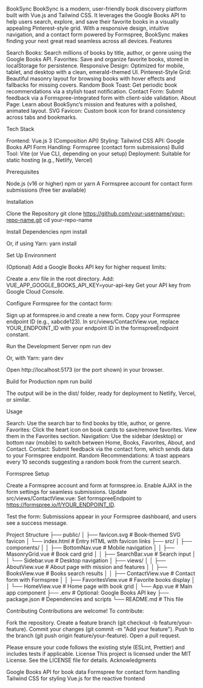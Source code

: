 BookSync
BookSync is a modern, user-friendly book discovery platform built with Vue.js and Tailwind CSS. It leverages the Google Books API to help users search, explore, and save their favorite books in a visually appealing Pinterest-style grid. With a responsive design, intuitive navigation, and a contact form powered by Formspree, BookSync makes finding your next great read seamless across all devices.
Features

Search Books: Search millions of books by title, author, or genre using the Google Books API.
Favorites: Save and organize favorite books, stored in localStorage for persistence.
Responsive Design: Optimized for mobile, tablet, and desktop with a clean, emerald-themed UI.
Pinterest-Style Grid: Beautiful masonry layout for browsing books with hover effects and fallbacks for missing covers.
Random Book Toast: Get periodic book recommendations via a stylish toast notification.
Contact Form: Submit feedback via a Formspree-integrated form with client-side validation.
About Page: Learn about BookSync’s mission and features with a polished, animated layout.
SVG Favicon: Custom book icon for brand consistency across tabs and bookmarks.

Tech Stack

Frontend: Vue.js 3 (Composition API)
Styling: Tailwind CSS
API: Google Books API
Form Handling: Formspree (contact form submissions)
Build Tool: Vite (or Vue CLI, depending on your setup)
Deployment: Suitable for static hosting (e.g., Netlify, Vercel)

Prerequisites

Node.js (v16 or higher)
npm or yarn
A Formspree account for contact form submissions (free tier available)

Installation

Clone the Repository
git clone https://github.com/your-username/your-repo-name.git
cd your-repo-name


Install Dependencies
npm install

Or, if using Yarn:
yarn install


Set Up Environment

(Optional) Add a Google Books API key for higher request limits:

Create a .env file in the root directory.
Add: VUE_APP_GOOGLE_BOOKS_API_KEY=your-api-key
Get your API key from Google Cloud Console.


Configure Formspree for the contact form:

Sign up at formspree.io and create a new form.
Copy your Formspree endpoint ID (e.g., xabcde123).
In src/views/ContactView.vue, replace YOUR_ENDPOINT_ID with your endpoint ID in the formspreeEndpoint constant.




Run the Development Server
npm run dev

Or, with Yarn:
yarn dev

Open http://localhost:5173 (or the port shown) in your browser.

Build for Production
npm run build

The output will be in the dist/ folder, ready for deployment to Netlify, Vercel, or similar.


Usage

Search: Use the search bar to find books by title, author, or genre.
Favorites: Click the heart icon on book cards to save/remove favorites. View them in the Favorites section.
Navigation: Use the sidebar (desktop) or bottom nav (mobile) to switch between Home, Books, Favorites, About, and Contact.
Contact: Submit feedback via the contact form, which sends data to your Formspree endpoint.
Random Recommendations: A toast appears every 10 seconds suggesting a random book from the current search.

Formspree Setup

Create a Formspree account and form at formspree.io.
Enable AJAX in the form settings for seamless submissions.
Update src/views/ContactView.vue:
Set formspreeEndpoint to https://formspree.io/f/YOUR_ENDPOINT_ID.


Test the form: Submissions appear in your Formspree dashboard, and users see a success message.

Project Structure
├── public/
│   ├── favicon.svg          # Book-themed SVG favicon
│   └── index.html          # Entry HTML with favicon links
├── src/
│   ├── components/
│   │   ├── BottomNav.vue   # Mobile navigation
│   │   ├── MasonryGrid.vue # Book card grid
│   │   ├── SearchBar.vue   # Search input
│   │   └── Sidebar.vue     # Desktop navigation
│   ├── views/
│   │   ├── AboutView.vue   # About page with mission and features
│   │   ├── BooksView.vue   # Books search results
│   │   ├── ContactView.vue # Contact form with Formspree
│   │   ├── FavoritesView.vue # Favorite books display
│   │   └── HomeView.vue    # Home page with book grid
│   └── App.vue             # Main app component
├── .env                    # Optional: Google Books API key
├── package.json            # Dependencies and scripts
└── README.md               # This file

Contributing
Contributions are welcome! To contribute:

Fork the repository.
Create a feature branch (git checkout -b feature/your-feature).
Commit your changes (git commit -m "Add your feature").
Push to the branch (git push origin feature/your-feature).
Open a pull request.

Please ensure your code follows the existing style (ESLint, Prettier) and includes tests if applicable.
License
This project is licensed under the MIT License. See the LICENSE file for details.
Acknowledgments

Google Books API for book data
Formspree for contact form handling
Tailwind CSS for styling
Vue.js for the reactive frontend
